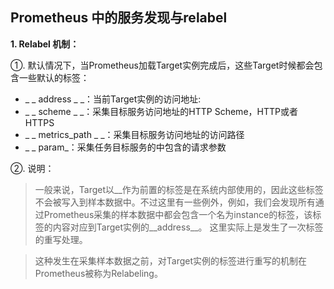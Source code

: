 Prometheus 中的服务发现与relabel 
---
**1. Relabel 机制：**

①. 默认情况下，当Prometheus加载Target实例完成后，这些Target时候都会包含一些默认的标签：

- _ _ address _ _：当前Target实例的访问地址<host>:<port>
- _ _ scheme _ _：采集目标服务访问地址的HTTP Scheme，HTTP或者HTTPS
- _ _ metrics_path _ _：采集目标服务访问地址的访问路径
- _ _ param_<name>：采集任务目标服务的中包含的请求参数

②. 说明： 

> 一般来说，Target以__作为前置的标签是在系统内部使用的，因此这些标签不会被写入到样本数据中。不过这里有一些例外，例如，我们会发现所有通过Prometheus采集的样本数据中都会包含一个名为instance的标签，该标签的内容对应到Target实例的__address__。 这里实际上是发生了一次标签的重写处理。

> 这种发生在采集样本数据之前，对Target实例的标签进行重写的机制在Prometheus被称为Relabeling。
